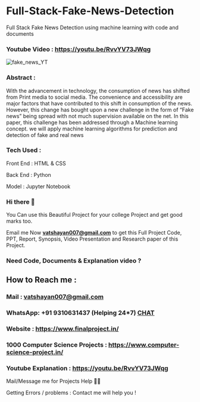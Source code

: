 # Full-Stack-Fake-News-Detection
Full Stack Fake News Detection using machine learning with code and documents

### Youtube Video : https://youtu.be/RvvYV73JWqg

![fake_news_YT](https://user-images.githubusercontent.com/28294942/233419123-cecece7b-4775-4481-abb0-f4ebae8a3d5c.png)


### Abstract :
With the advancement in technology, the consumption of news has shifted from Print media to social media. The convenience and accessibility are major factors that have contributed to this shift in consumption of the news. However, this change has bought upon a new challenge in the form of “Fake news” being spread with not much supervision available on the net. In this paper, this challenge has been addressed through a Machine learning concept. we will apply machine learning algorithms for prediction and detection of fake and real news

### Tech Used :

Front End : HTML & CSS

Back End : Python 

Model : Jupyter Notebook

### Hi there 👋

You Can use this Beautiful Project for your college Project and get good marks too. 

Email me Now **vatshayan007@gmail.com** to get this Full Project Code, PPT, Report, Synopsis, Video Presentation and Research paper of this Project.

### Need Code, Documents & Explanation video ? 

## How to Reach me :

### Mail : vatshayan007@gmail.com 

### WhatsApp: **+91 9310631437** (Helping 24*7) **[CHAT](https://wa.me/message/CHWN2AHCPMAZK1)** 

### Website : https://www.finalproject.in/

### 1000 Computer Science Projects : https://www.computer-science-project.in/

### Youtube Explanation : https://youtu.be/RvvYV73JWqg

Mail/Message me for Projects Help 🙏🏻

Getting Errors / problems : Contact me will help you !
